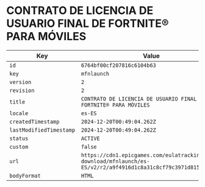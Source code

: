 # CONTRATO DE LICENCIA DE USUARIO FINAL DE FORTNITE® PARA MÓVILES

| Key | Value |
| --- | ----- |
| `id` | `6764bf00cf207816c6104b63` |
| `key` | `mfnlaunch` |
| `version` | `2` |
| `revision` | `2` |
| `title` | `CONTRATO DE LICENCIA DE USUARIO FINAL DE FORTNITE® PARA MÓVILES` |
| `locale` | `es-ES` |
| `createdTimestamp` | `2024-12-20T00:49:04.262Z` |
| `lastModifiedTimestamp` | `2024-12-20T00:49:04.262Z` |
| `status` | `ACTIVE` |
| `custom` | `false` |
| `url` | `https://cdn1.epicgames.com/eulatracking-download/mfnlaunch/es-ES/v2/r2/a9f4916d1c8a31c8cf79c3971d81525c.pdf` |
| `bodyFormat` | `HTML` |
